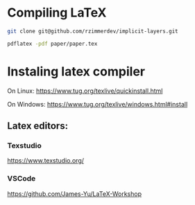 # Compiling LaTeX

```bash
git clone git@github.com/rzimmerdev/implicit-layers.git

pdflatex -pdf paper/paper.tex
```

# Instaling latex compiler

On Linux:
https://www.tug.org/texlive/quickinstall.html

On Windows:
https://www.tug.org/texlive/windows.html#install

## Latex editors:
### Texstudio
https://www.texstudio.org/

### VSCode
https://github.com/James-Yu/LaTeX-Workshop

